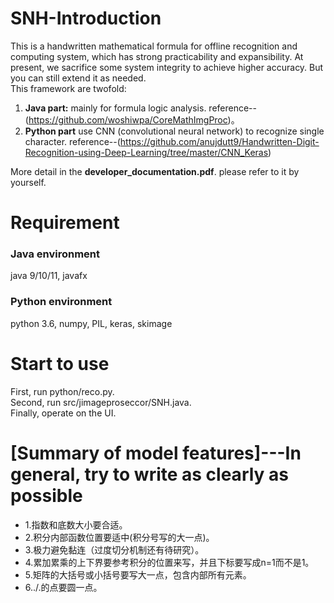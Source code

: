﻿# SNH-Introduction
This is a handwritten mathematical formula for offline recognition  and computing system, which has strong practicability and expansibility. At present, we sacrifice some system integrity to achieve higher accuracy. But you can still extend it as needed.  
This framework are twofold:  
1. **Java part:** mainly for formula logic analysis. reference--(https://github.com/woshiwpa/CoreMathImgProc)。   
2. **Python part** use CNN (convolutional neural network) to recognize single character. reference--(https://github.com/anujdutt9/Handwritten-Digit-Recognition-using-Deep-Learning/tree/master/CNN_Keras)  

More detail in the **developer_documentation.pdf**. please refer to it by yourself.

# Requirement
### Java environment
java 9/10/11, javafx
### Python environment
python 3.6, numpy, PIL, keras, skimage

# Start to use
First, run python/reco.py.  
Second, run src/jimageproseccor/SNH.java.  
Finally, operate on the UI.

# [Summary of model features]---In general, try to write as clearly as possible
- 1.指数和底数大小要合适。
- 2.积分内部函数位置要适中(积分号写的大一点)。
- 3.极力避免黏连（过度切分机制还有待研究）。
- 4.累加累乘的上下界要参考积分的位置来写，并且下标要写成n=1而不是1。
- 5.矩阵的大括号或小括号要写大一点，包含内部所有元素。
- 6../.的点要圆一点。


